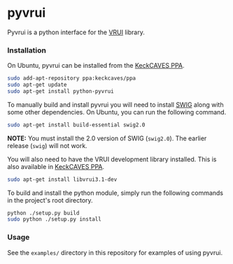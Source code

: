 # pyvrui

Pyvrui is a python interface for the [VRUI][vrui] library.

[vrui]: http://keckcaves.org/software/vrui


### Installation

On Ubuntu, pyvrui can be installed from the [KeckCAVES PPA][keckcaves-ppa].

   ```sh
   sudo add-apt-repository ppa:keckcaves/ppa
   sudo apt-get update
   sudo apt-get install python-pyvrui
   ```

To manually build and install pyvrui you will need to install [SWIG][swig]
along with some other dependencies. On Ubuntu, you can run the following
command.

   ```sh
   sudo apt-get install build-essential swig2.0
   ```

**NOTE:** You must install the 2.0 version of SWIG (`swig2.0`). The earlier
release (`swig`) will not work.

You will also need to have the VRUI development library installed. This is also
available in [KeckCAVES PPA][keckcaves-ppa].

   ```sh
   sudo apt-get install libvrui3.1-dev
   ```

To build and install the python module, simply run the following commands
in the project's root directory.

   ```sh
   python ./setup.py build
   sudo python ./setup.py install
   ```

[keckcaves-ppa]: https://launchpad.net/~keckcaves/+archive/ubuntu/ppa
[swig]: http://www.swig.org


### Usage

See the `examples/` directory in this repository for examples of using pyvrui.
